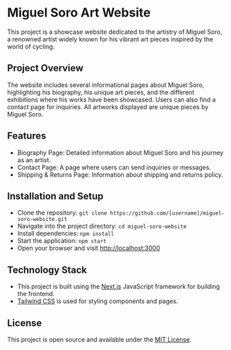 # Miguel Soro Art Website

This project is a showcase website dedicated to the artistry of Miguel Soro, a renowned artist widely known for his vibrant art pieces inspired by the world of cycling.

## Project Overview

The website includes several informational pages about Miguel Soro, highlighting his biography, his unique art pieces, and the different exhibitions where his works have been showcased. Users can also find a contact page for inquiries. All artworks displayed are unique pieces by Miguel Soro.

## Features

- Biography Page: Detailed information about Miguel Soro and his journey as an artist.
- Contact Page: A page where users can send inquiries or messages.
- Shipping & Returns Page: Information about shipping and returns policy.

## Installation and Setup

- Clone the repository: `git clone https://github.com/[username]/miguel-soro-website.git`
- Navigate into the project directory: `cd miguel-soro-website`
- Install dependencies: `npm install`
- Start the application: `npm start`
- Open your browser and visit [http://localhost:3000](http://localhost:3000)

## Technology Stack

- This project is built using the [Next.js](https://nextjs.org/) JavaScript framework for building the frontend.
- [Tailwind CSS](https://tailwindcss.com/) is used for styling components and pages.

## License

This project is open source and available under the [MIT License](LICENSE).
